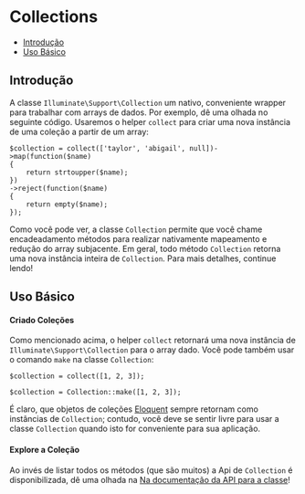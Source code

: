 # Collections

- [Introdução](#introduction)
- [Uso Básico](#basic-usage)

<a name="introduction"></a>
## Introdução


A classe `Illuminate\Support\Collection` um nativo, conveniente wrapper para trabalhar com arrays de dados. Por exemplo, dê uma olhada no seguinte código. Usaremos o helper `collect` para criar uma nova instância de uma coleção a partir de um array:

	$collection = collect(['taylor', 'abigail', null])->map(function($name)
	{
		return strtoupper($name);
	})
	->reject(function($name)
	{
		return empty($name);
	});


Como você pode ver, a classe `Collection` permite que você chame encadeadamento métodos para realizar nativamente mapeamento e redução do array subjacente. Em geral, todo método `Collection` retorna uma nova instância inteira de `Collection`. Para mais detalhes, continue lendo! 


<a name="basic-usage"></a>
## Uso Básico

#### Criado Coleções


Como mencionado acima, o helper `collect` retornará uma nova instância de `Illuminate\Support\Collection` para o array dado. Você pode também usar o comando `make` na classe `Collection`:

	$collection = collect([1, 2, 3]);

	$collection = Collection::make([1, 2, 3]);


É claro, que objetos de coleções [Eloquent](/docs/5.0/eloquent) sempre retornam como instâncias de `Collection`; contudo, você deve se sentir livre para usar a classe `Collection` quando isto for conveniente para sua aplicação.

#### Explore a Coleção

Ao invés de listar todos os métodos (que são muitos) a Api de `Collection` é disponibilizada, dê uma olhada na [Na documentação da API para a classe](http://laravel.com/api/master/Illuminate/Support/Collection.html)!
